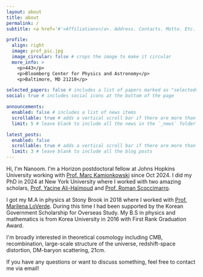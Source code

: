 ```yaml
---
layout: about
title: about
permalink: /
subtitle: <a href='#'>Affiliations</a>. Address. Contacts. Motto. Etc.

profile:
  align: right
  image: prof_pic.jpg
  image_circular: false # crops the image to make it circular
  more_info: >
    <p>443</p>
    <p>Bloomberg Center for Physics and Astronomy</p>
    <p>Baltimore, MD 21218</p>

selected_papers: false # includes a list of papers marked as "selected={true}"
social: true # includes social icons at the bottom of the page

announcements:
  enabled: false # includes a list of news items
  scrollable: true # adds a vertical scroll bar if there are more than 3 news items
  limit: 5 # leave blank to include all the news in the `_news` folder

latest_posts:
  enabled: false
  scrollable: true # adds a vertical scroll bar if there are more than 3 new posts items
  limit: 3 # leave blank to include all the blog posts
---
```


Hi, I'm Nanoom. I'm a Horizon postdoctoral fellow at Johns Hopkins University working with [Prof. Marc Kamionkowski](https://sites.krieger.jhu.edu/kamionkowski/) since Oct 2024. I did my PhD in 2024 at New York University where I worked with two amazing scholars, [Prof. Yacine Ali-Ha&#xef;moud](https://cosmo.nyu.edu/yacine/) and [Prof. Roman Scoccimarro](https://cosmo.nyu.edu/roman/).

I got my M.A in physics at Stony Brook in 2018 where I worked with [Prof. Marilena LoVerde](https://phys.washington.edu/people/marilena-loverde). During this time I had been supported by the Korean Government Scholarship for Overseas Study.
My B.S in physics and mathematics is from Korea University in 2016 with First Rank Graduation Award.

I'm broadly interested in theoretical cosmology including CMB, recombination, large-scale structure of the universe, redshift-space distortion, DM-baryon scattering, 21cm.

If you have any questions or want to discuss something, feel free to contact me via email!

